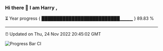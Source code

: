 ### Hi there 👋 I am Harry , 

⏳ Year progress { ██████████████████████████▁▁▁▁ } 89.83 %

---

⏰ Updated on Thu, 24 Nov 2022 20:45:02 GMT

![Progress Bar CI](https://github.com/duykhang68/duykhang68/workflows/Progress%20Bar%20CI/badge.svg)
